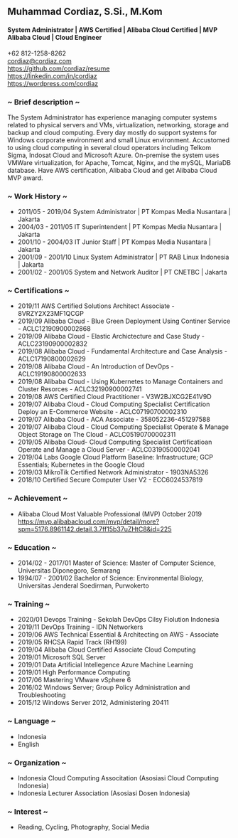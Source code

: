 ## Muhammad Cordiaz, S.Si., M.Kom
#### System Administrator | AWS Certified | Alibaba Cloud Certified | MVP Alibaba Cloud | Cloud Engineer

+62 812-1258-8262\
cordiaz@cordiaz.com\
https://github.com/cordiaz/resume     
https://linkedin.com/in/cordiaz   
https://wordpress.com/cordiaz  

### ~ Brief description ~
The System Administrator has experience managing computer systems related to physical servers and VMs, virtualization, networking, storage and backup and cloud computing. Every day mostly do support systems for Windows corporate environment and small Linux environment. Accustomed to using cloud computing in several cloud operators including Telkom Sigma, Indosat Cloud and Microsoft Azure. On-premise the system uses VMWare virtualization, for Apache, Tomcat, Nginx, and the mySQL, MariaDB database. Have AWS certification, Alibaba Cloud and get Alibaba Cloud MVP award.

### ~ Work History ~
- 2011/05 - 2019/04 System Administrator | PT Kompas Media Nusantara | Jakarta
- 2004/03 - 2011/05 IT Superintendent | PT Kompas Media Nusantara | Jakarta
- 2001/10 - 2004/03 IT Junior Staff | PT Kompas Media Nusantara | Jakarta
- 2001/09 - 2001/10 Linux System Administrator | PT RAB Linux Indonesia | Jakarta
- 2001/02 - 2001/05 System and Network Auditor | PT CNETBC | Jakarta

### ~ Certifications ~
- 2019/11 AWS Certified Solutions Architect Associate - 8VRZY2X23MF1QCGP
- 2019/09 Alibaba Cloud - Blue Green Deployment Using Continer Service - ACLC12190900002868
- 2019/09 Alibaba Cloud - Elastic Archictecture and Case Study - ACLC23190900002832
- 2019/08 Alibaba Cloud - Fundamental Architecture and Case Analysis - ACLC17190800002629
- 2019/08 Alibaba Cloud - An Introduction of DevOps - ACLC19190800002633
- 2019/08 Alibaba Cloud - Using Kubernetes to Manage Containers and Cluster Resorces - ACLC32190900002741
- 2019/08 AWS Certified Cloud Practitioner - V3W2BJXCG2E41V9D
- 2019/07 Alibaba Cloud - Cloud Computing Specialist Certification Deploy an E-Commerce Website - ACLC07190700002310
- 2019/07 Alibaba Cloud - ACA Associate - 358052236-451297588
- 2019/07 Alibaba Cloud - Cloud Computing Specialist Operate & Manage Object Storage on The Cloud - ACLC05190700002311
- 2019/05 Alibaba Cloud- Cloud Computing Specialist Certificatioan Operate and Manage a Cloud Server - ACLC03190500002041
- 2019/04 Labs Google Cloud Platform Baseline: Infrastructure; GCP Essentials; Kubernetes in the Google Cloud
- 2019/03 MikroTik Certified Network Administrator - 1903NA5326
- 2018/10 Certified Secure Computer User V2 - ECC6024537819

### ~ Achievement ~
- Alibaba Cloud Most Valuable Professional (MVP) October 2019  
https://mvp.alibabacloud.com/mvp/detail/more?spm=5176.8961142.detail.3.7ff15b37uZHtC8&id=225

### ~ Education ~
- 2014/02 - 2017/01 Master of Science: Master of Computer Science, Universitas Diponegoro, Semarang
- 1994/07 - 2001/02 Bachelor of Science: Environmental Biology, Universitas Jenderal Soedirman, Purwokerto

### ~ Training ~
- 2020/01 Devops Training - Sekolah DevOps Cilsy Fiolution Indonesia
- 2019/11 DevOps Training - IDN Networkers
- 2019/06 AWS Technical Essential & Architecting on AWS - Associate
- 2019/05 RHCSA Rapid Track (RH199)
- 2019/04 Alibaba Cloud Certified Associate Cloud Computing
- 2019/01 Microsoft SQL Server
- 2019/01 Data Artificial Intellegence Azure Machine Learning
- 2019/01 High Performance Computing
- 2017/06 Mastering VMware vSphere 6
- 2016/02 Windows Server; Group Policy Administration and Troubleshooting
- 2015/12 Windows Server 2012, Administering 20411

### ~ Language ~
- Indonesia  
- English  

### ~ Organization ~
- Indonesia Cloud Computing Associtation (Asosiasi Cloud Computing Indonesia)
- Indonesia Lecturer Association (Asosiasi Dosen Indonesia)

### ~ Interest ~
- Reading, Cycling, Photography, Social Media
